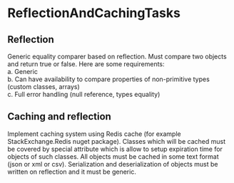 # ReflectionAndCachingTasks

## Reflection
Generic equality comparer based on reflection. Must compare two objects and return true or false. Here are some requirements:  
a.	Generic  
b.	Can have availability to compare properties of non-primitive types (custom classes, arrays)  
c.	Full error handling (null reference, types equality)  
## Caching and reflection  
Implement caching system using Redis cache (for example StackExchange.Redis nuget package). Classes which will be cached must be covered by special attribute which is allow to setup expiration time for objects of such classes. All objects must be cached in some text format (json or xml or csv). Serialization and deserialization of objects must be written on reflection and it must be generic. 
